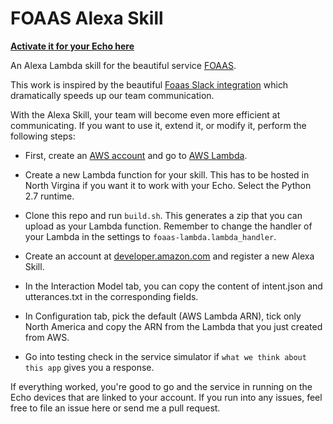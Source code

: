 # FOAAS Alexa Skill

**[Activate it for your Echo here](https://www.amazon.com/dp/B01LZLFTMQ)**

An Alexa Lambda skill for the beautiful service [FOAAS](http://foaas.com/). 

This work is inspired by the beautiful [Foaas Slack integration](https://github.com/revmischa/foaas-slack) which dramatically speeds up our team communication.

With the Alexa Skill, your team will become even more efficient at communicating.
If you want to use it, extend it, or modify it, perform the following steps:

  - First, create an [AWS account](https://console.aws.amazon.com/) and go to [AWS Lambda](https://console.aws.amazon.com/lambda).

  - Create a new Lambda function for your skill. This has to be hosted in North Virgina if you want it to work with your Echo. Select the Python 2.7 runtime.

  - Clone this repo and run `build.sh`. This generates a zip that you can upload as your Lambda function. Remember to change the handler of your Lambda in the settings to `foaas-lambda.lambda_handler`.

  - Create an account at [developer.amazon.com](https://developer.amazon.com) and register a new Alexa Skill.

  - In the Interaction Model tab, you can copy the content of intent.json and utterances.txt in the corresponding fields.

  - In Configuration tab, pick the default (AWS Lambda ARN), tick only North America and copy the ARN from the Lambda that you just created from AWS.

  - Go into testing check in the service simulator if `what we think about this app` gives you a response. 

  If everything worked, you're good to go and the service in running on the Echo devices that are linked to your account. If you run into any issues, feel free to file an issue here or send me a pull request.


